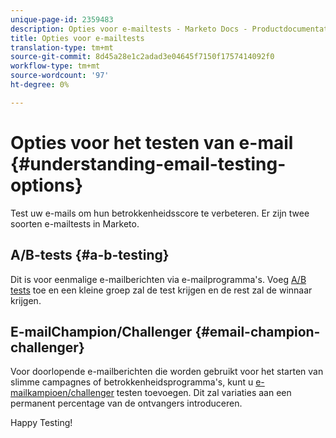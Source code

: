 ```yaml
---
unique-page-id: 2359483
description: Opties voor e-mailtests - Marketo Docs - Productdocumentatie
title: Opties voor e-mailtests
translation-type: tm+mt
source-git-commit: 8d45a28e1c2adad3e04645f7150f1757414092f0
workflow-type: tm+mt
source-wordcount: '97'
ht-degree: 0%

---
```



# Opties voor het testen van e-mail {#understanding-email-testing-options}

Test uw e-mails om hun betrokkenheidsscore te verbeteren. Er zijn twee soorten e-mailtests in Marketo.

## A/B-tests {#a-b-testing}

Dit is voor eenmalige e-mailberichten via e-mailprogramma&#39;s. Voeg [A/B tests](/help/marketo/product-docs/email-marketing/email-programs/email-program-actions/email-test-a-b-test/add-an-a-b-test.md) toe en een kleine groep zal de test krijgen en de rest zal de winnaar krijgen.

## E-mailChampion/Challenger {#email-champion-challenger}

Voor doorlopende e-mailberichten die worden gebruikt voor het starten van slimme campagnes of betrokkenheidsprogramma&#39;s, kunt u [e-mailkampioen/challenger](/help/marketo/product-docs/email-marketing/general/functions-in-the-editor/email-tests-champion-challenger/add-an-email-champion-challenger.md) testen toevoegen. Dit zal variaties aan een permanent percentage van de ontvangers introduceren.

Happy Testing!
